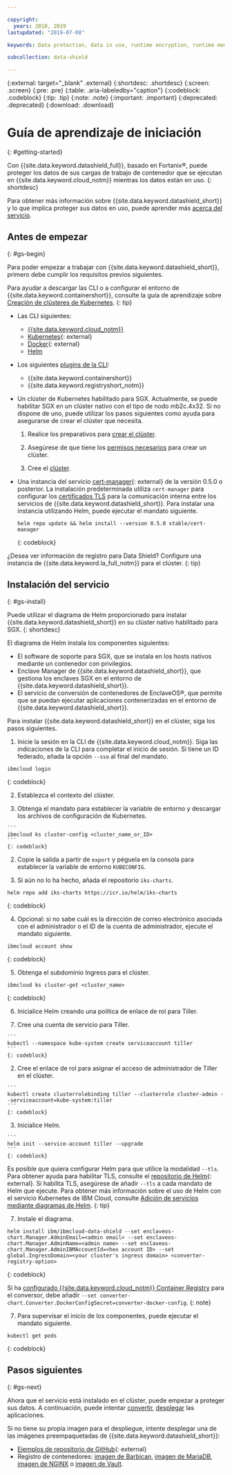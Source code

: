```yaml
---

copyright:
  years: 2018, 2019
lastupdated: "2019-07-08"

keywords: Data protection, data in use, runtime encryption, runtime memory encryption, encrypted memory, Intel SGX, software guard extensions, Fortanix runtime encryption

subcollection: data-shield

---
```



{:external: target="_blank" .external}
{:shortdesc: .shortdesc}
{:screen: .screen}
{:pre: .pre}
{:table: .aria-labeledby="caption"}
{:codeblock: .codeblock}
{:tip: .tip}
{:note: .note}
{:important: .important}
{:deprecated: .deprecated}
{:download: .download}

# Guía de aprendizaje de iniciación
{: #getting-started}

Con {{site.data.keyword.datashield_full}}, basado en Fortanix®, puede proteger los datos de sus cargas de trabajo de contenedor que se ejecutan en {{site.data.keyword.cloud_notm}} mientras los datos están en uso.
{: shortdesc}

Para obtener más información sobre {{site.data.keyword.datashield_short}} y lo que implica proteger sus datos en uso, puede aprender más [acerca del servicio](/docs/services/data-shield?topic=data-shield-about).

## Antes de empezar
{: #gs-begin}

Para poder empezar a trabajar con {{site.data.keyword.datashield_short}}, primero debe cumplir los requisitos previos siguientes.

Para ayudar a descargar las CLI o a configurar el entorno de {{site.data.keyword.containershort}}, consulte la guía de aprendizaje sobre [Creación de clústeres de Kubernetes](/docs/containers?topic=containers-cs_cluster_tutorial#cs_cluster_tutorial_lesson1).
{: tip}

* Las CLI siguientes:

  * [{{site.data.keyword.cloud_notm}}](/docs/cli/reference/ibmcloud?topic=cloud-cli-install-ibmcloud-cli)
  * [Kubernetes](https://kubernetes.io/docs/tasks/tools/install-kubectl/){: external}
  * [Docker](https://docs.docker.com/install/){: external}
  * [Helm](/docs/containers?topic=containers-helm)

* Los siguientes [plugins de la CLI](/docs/cli/reference/ibmcloud?topic=cloud-cli-plug-ins):

  * {{site.data.keyword.containershort}}
  * {{site.data.keyword.registryshort_notm}}

* Un clúster de Kubernetes habilitado para SGX. Actualmente, se puede habilitar SGX en un clúster nativo con el tipo de nodo mb2c.4x32. Si no dispone de uno, puede utilizar los pasos siguientes como ayuda para asegurarse de crear el clúster que necesita.
  1. Realice los preparativos para [crear el clúster](/docs/containers?topic=containers-clusters#cluster_prepare).

  2. Asegúrese de que tiene los [permisos necesarios](/docs/containers?topic=containers-users) para crear un clúster.

  3. Cree el [clúster](/docs/containers?topic=containers-clusters).

* Una instancia del servicio [cert-manager](https://cert-manager.readthedocs.io/en/latest/){: external} de la versión 0.5.0 o posterior. La instalación predeterminada utiliza <code>cert-manager</code> para configurar los [certificados TLS](/docs/services/data-shield?topic=data-shield-tls-certificates) para la comunicación interna entre los servicios de {{site.data.keyword.datashield_short}}. Para instalar una instancia utilizando Helm, puede ejecutar el mandato siguiente.

  ```
  helm repo update && helm install --version 0.5.0 stable/cert-manager
  ```
  {: codeblock}

¿Desea ver información de registro para Data Shield? Configure una instancia de {{site.data.keyword.la_full_notm}} para el clúster.
{: tip}

## Instalación del servicio
{: #gs-install}

Puede utilizar el diagrama de Helm proporcionado para instalar {{site.data.keyword.datashield_short}} en su clúster nativo habilitado para SGX.
{: shortdesc}

El diagrama de Helm instala los componentes siguientes:

*	El software de soporte para SGX, que se instala en los hosts nativos mediante un contenedor con privilegios.
*	Enclave Manager de {{site.data.keyword.datashield_short}}, que gestiona los enclaves SGX en el entorno de {{site.data.keyword.datashield_short}}.
*	El servicio de conversión de contenedores de EnclaveOS®, que permite que se puedan ejecutar aplicaciones contenerizadas en el entorno de {{site.data.keyword.datashield_short}}.


Para instalar {{site.data.keyword.datashield_short}} en el clúster, siga los pasos siguientes.

1. Inicie la sesión en la CLI de {{site.data.keyword.cloud_notm}}. Siga las indicaciones de la CLI para completar el inicio de sesión. Si tiene un ID federado, añada la opción `--sso` al final del mandato.

  ```
  ibmcloud login
  ```
  {: codeblock}

2. Establezca el contexto del clúster.

  1. Obtenga el mandato para establecer la variable de entorno y descargar los archivos de configuración de Kubernetes.

    ```
    ibmcloud ks cluster-config <cluster_name_or_ID>
    ```
    {: codeblock}

  2. Copie la salida a partir de `export` y péguela en la consola para establecer la variable de entorno `KUBECONFIG`.

3. Si aún no lo ha hecho, añada el repositorio `iks-charts`.

  ```
  helm repo add iks-charts https://icr.io/helm/iks-charts
  ```
  {: codeblock}

4. Opcional: si no sabe cuál es la dirección de correo electrónico asociada con el administrador o el ID de la cuenta de administrador, ejecute el mandato siguiente.

  ```
  ibmcloud account show
  ```
  {: codeblock}

5. Obtenga el subdominio Ingress para el clúster.

  ```
  ibmcloud ks cluster-get <cluster_name>
  ```
  {: codeblock}

6. Inicialice Helm creando una política de enlace de rol para Tiller. 

  1. Cree una cuenta de servicio para Tiller.
  
    ```
    kubectl --namespace kube-system create serviceaccount tiller
    ```
    {: codeblock}

  2. Cree el enlace de rol para asignar el acceso de administrador de Tiller en el clúster.

    ```
    kubectl create clusterrolebinding tiller --clusterrole cluster-admin --serviceaccount=kube-system:tiller
    ```
    {: codeblock}

  3. Inicialice Helm.

    ```
    helm init --service-account tiller --upgrade
    ```
    {: codeblock}

  Es posible que quiera configurar Helm para que utilice la modalidad `--tls`. Para obtener ayuda para habilitar TLS, consulte el [repositorio de Helm](https://github.com/helm/helm/blob/master/docs/tiller_ssl.md){: external}. Si habilita TLS, asegúrese de añadir `--tls` a cada mandato de Helm que ejecute. Para obtener más información sobre el uso de Helm con el servicio Kubernetes de IBM Cloud, consulte [Adición de servicios mediante diagramas de Helm](/docs/containers?topic=containers-helm#public_helm_install).
  {: tip}

7. Instale el diagrama.

  ```
  helm install ibm/ibmcloud-data-shield --set enclaveos-chart.Manager.AdminEmail=<admin email> --set enclaveos-chart.Manager.AdminName=<admin name> --set enclaveos-chart.Manager.AdminIBMAccountId=<hex account ID> --set global.IngressDomain=<your cluster's ingress domain> <converter-registry-option>
  ```
  {: codeblock}

  Si ha [configurado {{site.data.keyword.cloud_notm}} Container Registry](/docs/services/data-shield?topic=data-shield-convert) para el conversor, debe añadir `--set converter-chart.Converter.DockerConfigSecret=converter-docker-config`.
  {: note}

7. Para supervisar el inicio de los componentes, puede ejecutar el mandato siguiente.

  ```
  kubectl get pods
  ```
  {: codeblock}

## Pasos siguientes
{: #gs-next}

Ahora que el servicio está instalado en el clúster, puede empezar a proteger sus datos. A continuación, puede intentar [convertir](/docs/services/data-shield?topic=data-shield-convert), [desplegar](/docs/services/data-shield?topic=data-shield-deploying) las aplicaciones. 

Si no tiene su propia imagen para el despliegue, intente desplegar una de las imágenes preempaquetadas de {{site.data.keyword.datashield_short}}:

* [Ejemplos de repositorio de GitHub](https://github.com/fortanix/data-shield-examples/tree/master/ewallet){: external}
* Registro de contenedores: [imagen de Barbican](/docs/services/Registry?topic=RegistryImages-datashield-barbican_starter#datashield-barbican_starter), [imagen de MariaDB](/docs/services/Registry?topic=RegistryImages-datashield-mariadb_starter#datashield-mariadb_starter), [imagen de NGINX](/docs/services/Registry?topic=RegistryImages-datashield-nginx_starter#datashield-nginx_starter) o [imagen de Vault](/docs/services/Registry?topic=RegistryImages-datashield-vault_starter#datashield-vault_starter).


